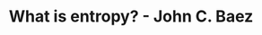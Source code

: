 ---
title: "What is entropy? - John C. Baez"
excerpt: ""
layout: single
author_profile: false
share: false
header:
  image: /assets/images/entropy.png
  teaser: /assets/images/entropy.png
sidebar:
  - title: "Project Type"
    text: "Personal"
number: 10
todo: true
---